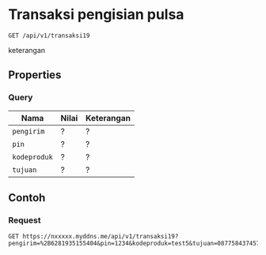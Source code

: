 # Transaksi pengisian pulsa
```http
GET /api/v1/transaksi19
```
keterangan
## Properties
### Query
Nama  | Nilai | Keterangan
--- | --- | ---
<code>pengirim</code> | ? | ?
<code>pin</code> | ? | ?
<code>kodeproduk</code> | ? | ?
<code>tujuan</code> | ? | ?

## Contoh

### Request
```http
GET https://nxxxxx.myddns.me/api/v1/transaksi19?pengirim=%2B6281935155404&pin=1234&kodeproduk=test5&tujuan=087758437457
```
